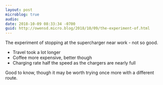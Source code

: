 ```yaml
---
layout: post
microblog: true
audio: 
date: 2018-10-09 08:33:34 -0700
guid: http://owensd.micro.blog/2018/10/09/the-experiment-of.html
---
```

The experiment of stopping at the supercharger near work - not so good.

 - Travel took a lot longer
 - Coffee more expensive, better though 
 - Charging rate half the speed as the chargers are nearly full

Good to know, though it may be worth trying once more with a different route. 
